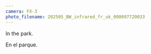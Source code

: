 ```yaml
---
camera: FX-3
photo_filename: 202505_BW_infrared_fr_uk_000097720033
---
```


In the park.

En el parque.


